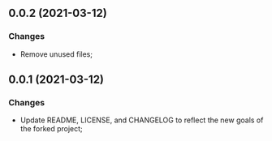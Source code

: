 ## 0.0.2 (2021-03-12)
### Changes
- Remove unused files;


## 0.0.1 (2021-03-12)
### Changes
- Update README, LICENSE, and CHANGELOG to reflect the new goals of the forked project;
